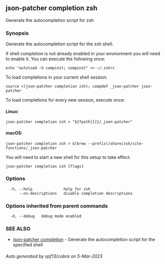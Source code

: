 ## json-patcher completion zsh

Generate the autocompletion script for zsh

### Synopsis

Generate the autocompletion script for the zsh shell.

If shell completion is not already enabled in your environment you will need
to enable it.  You can execute the following once:

	echo "autoload -U compinit; compinit" >> ~/.zshrc

To load completions in your current shell session:

	source <(json-patcher completion zsh); compdef _json-patcher json-patcher

To load completions for every new session, execute once:

#### Linux:

	json-patcher completion zsh > "${fpath[1]}/_json-patcher"

#### macOS:

	json-patcher completion zsh > $(brew --prefix)/share/zsh/site-functions/_json-patcher

You will need to start a new shell for this setup to take effect.


```
json-patcher completion zsh [flags]
```

### Options

```
  -h, --help              help for zsh
      --no-descriptions   disable completion descriptions
```

### Options inherited from parent commands

```
  -d, --debug   debug mode enabled
```

### SEE ALSO

* [json-patcher completion](json-patcher_completion.md)	 - Generate the autocompletion script for the specified shell

###### Auto generated by spf13/cobra on 5-Mar-2023
